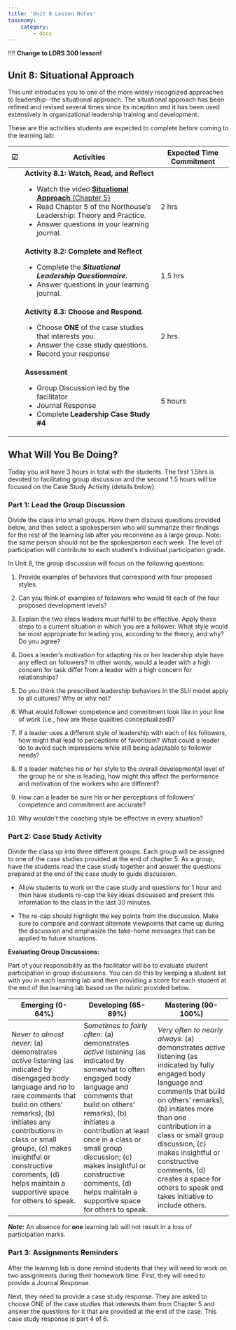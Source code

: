 ```yaml
---
title: 'Unit 8 Lesson Notes'
taxonomy:
    category:
        - docs
---
```

!!!! **Change to LDRS 300 lesson!**

## Unit 8: Situational Approach

This unit introduces you to one of the more widely recognized approaches to leadership--the situational approach. The situational approach has been refined and revised several times since its inception and it has been used extensively in organizational leadership training and development.

These are the activities students are expected to complete before coming to the learning lab:


| **☑** | **Activities**        | **Expected Time Commitment** |
|---|--------------------------------------------|------------------------------|
|   | **Activity 8.1: Watch, Read, and Reflect** <ul><li> Watch the video [**Situational Approach** (Chapter 5)](https://www.youtube.com/watch?v=ZjSwov19ubQ&list=PLx-uqKoW1C5nXd5jnA_Ut8TWbjCk7tWtL&index=5) <li>	Read Chapter 5 of the Northouse’s Leadership: Theory and Practice. <li> Answer questions in your learning journal. | 2 hrs                        |
|   | **Activity 8.2: Complete and Reflect** <ul><li> Complete the ***Situational Leadership Questionnaire.*** <li> Answer questions in your learning journal.    | 1.5 hrs                      |
|   | **Activity 8.3: Choose and Respond.** <ul><li> Choose **ONE** of the case studies that interests you. <li> Answer the case study questions. <li> Record your response   | 2 hrs.                       |
|   | **Assessment** <ul><li>	Group Discussion led by the facilitator <li> Journal Response <li> Complete **Leadership Case Study #4**       | 5 hours          |

## What Will You Be Doing?

Today you will have 3 hours in total with the students. The first 1.5hrs is devoted to facilitating group discussion and the second 1.5 hours will be focused on the Case Study Activity (details below).

### Part 1: Lead the Group Discussion

Divide the class into small groups. Have them discuss questions provided below, and then select a spokesperson who will summarize their findings for the rest of the learning lab after you reconvene as a large group. Note: the same person should not be the spokesperson each week. The level of participation will contribute to each student’s individual participation grade. 

In Unit 8, the group discussion will focus on the following questions:

  1.  Provide examples of behaviors that correspond with four proposed styles.

  2.  Can you think of examples of followers who would fit each of the four proposed development levels?

  3.  Explain the two steps leaders must fulfill to be effective. Apply these steps to a current situation in which you are a follower. What style would be most appropriate for leading you, according to the theory, and why? Do you agree?

  4.  Does a leader’s motivation for adapting his or her leadership style have any effect on followers? In other words, would a leader with a high concern for task differ from a leader with a high concern for relationships?

  5.  Do you think the prescribed leadership behaviors in the SLII model apply to all cultures? Why or why not?

  6.  What would follower competence and commitment look like in your line of work (i.e., how are these qualities conceptualized)?

  7.  If a leader uses a different style of leadership with each of his followers, how might that lead to perceptions of favoritism? What could a leader do to avoid such impressions while still being adaptable to follower needs?

  8.  If a leader matches his or her style to the overall developmental level of the group he or she is leading, how might this affect the performance and motivation of the workers who are different?

  9.  How can a leader be sure his or her perceptions of followers’ competence and commitment are accurate?

  10. Why wouldn’t the coaching style be effective in every situation?

### Part 2: Case Study Activity

Divide the class up into three different groups. Each group will be assigned to one of the case studies provided at the end of chapter 5. As a group, have the students read the case study together and answer the questions prepared at the end of the case study to guide discussion.

  -   Allow students to work on the case study and questions for 1 hour and then have students re-cap the key ideas discussed and present this information to the class in the last 30 minutes.

  -   The re-cap should highlight the key points from the discussion. Make sure to compare and contrast alternate viewpoints that came up during the discussion and emphasize the take-home messages that can be applied to future situations.

**Evaluating Group Discussions:**

Part of your responsibility as the facilitator will be to evaluate student participation in group discussions. You can do this by keeping a student list with you in each learning lab and then providing a score for each student at the end of the learning lab based on the rubric provided below.

| **Emerging (0-64%)**                                                                                                                                                                                                                                                                                                               | **Developing (65-89%)**                                                                                                                                                                                                                                                                                                                                           | **Mastering (90-100%)**                                                                                                                                                                                                                                                                                                                                                    |
|------------------------------------------------------------------------------------------------------------------------------------------------------------------------------------------------------------------------------------------------------------------------------------------------------------------------------------|-------------------------------------------------------------------------------------------------------------------------------------------------------------------------------------------------------------------------------------------------------------------------------------------------------------------------------------------------------------------|----------------------------------------------------------------------------------------------------------------------------------------------------------------------------------------------------------------------------------------------------------------------------------------------------------------------------------------------------------------------------|
| N*ever to almost never:* (a) demonstrates *active* listening (as indicated by disengaged body language and no to rare comments that build on others’ remarks), (b) initiates any contributions in class or small groups, (c) makes insightful or constructive comments, (d) helps maintain a supportive space for others to speak. | S*ometimes to fairly often:* (a) demonstrates *active* listening (as indicated by somewhat to often engaged body language and comments that build on others’ remarks), (b) initiates a contribution at least once in a class or small group discussion; (c) makes insightful or constructive comments, (d) helps maintain a supportive space for others to speak. | *Very often to nearly always*: (a) demonstrates *active* listening (as indicated by fully engaged body language and comments that build on others’ remarks), (b) initiates more than one contribution in a class or small group discussion, (c) makes insightful or constructive comments, (d) creates a space for others to speak and takes initiative to include others. |
***Note:*** An absence for **one** learning lab will not result in a loss of participation marks.

### Part 3: Assignments Reminders

After the learning lab is done remind students that they will need to work on two assignments during their homework time. First, they will need to provide a Journal Response.

Next, they need to provide a case study response. They are asked to choose ONE of the case studies that interests them from Chapter 5 and answer the questions for it that are provided at the end of the case. This case study response is part 4 of 6. 
